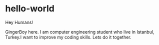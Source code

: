 # hello-world


Hey Humans!

GingerBoy here.
I am computer engineering student who live in Istanbul, Turkey.I want to improve my coding skills.
Lets do it together.
